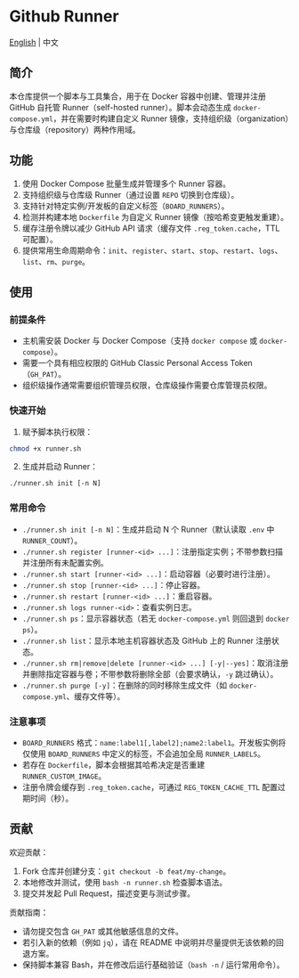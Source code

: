 # Github Runner

[English](README.md) | 中文

## 简介

本仓库提供一个脚本与工具集合，用于在 Docker 容器中创建、管理并注册 GitHub 自托管 Runner（self-hosted runner）。脚本会动态生成 `docker-compose.yml`，并在需要时构建自定义 Runner 镜像，支持组织级（organization）与仓库级（repository）两种作用域。

## 功能

1. 使用 Docker Compose 批量生成并管理多个 Runner 容器。
2. 支持组织级与仓库级 Runner（通过设置 `REPO` 切换到仓库级）。
3. 支持针对特定实例/开发板的自定义标签（`BOARD_RUNNERS`）。
4. 检测并构建本地 `Dockerfile` 为自定义 Runner 镜像（按哈希变更触发重建）。
5. 缓存注册令牌以减少 GitHub API 请求（缓存文件 `.reg_token.cache`，TTL 可配置）。
6. 提供常用生命周期命令：`init`、`register`、`start`、`stop`、`restart`、`logs`、`list`、`rm`、`purge`。

## 使用

### 前提条件

- 主机需安装 Docker 与 Docker Compose（支持 `docker compose` 或 `docker-compose`）。
- 需要一个具有相应权限的 GitHub Classic Personal Access Token（`GH_PAT`）。
- 组织级操作通常需要组织管理员权限，仓库级操作需要仓库管理员权限。

### 快速开始

1. 赋予脚本执行权限：

```bash
chmod +x runner.sh
```

2. 生成并启动 Runner：

```bash
./runner.sh init [-n N]
```

### 常用命令

- `./runner.sh init [-n N]`：生成并启动 N 个 Runner（默认读取 `.env` 中 `RUNNER_COUNT`）。
- `./runner.sh register [runner-<id> ...]`：注册指定实例；不带参数扫描并注册所有未配置实例。
- `./runner.sh start [runner-<id> ...]`：启动容器（必要时进行注册）。
- `./runner.sh stop [runner-<id> ...]`：停止容器。
- `./runner.sh restart [runner-<id> ...]`：重启容器。
- `./runner.sh logs runner-<id>`：查看实例日志。
- `./runner.sh ps`：显示容器状态（若无 `docker-compose.yml` 则回退到 `docker ps`）。
- `./runner.sh list`：显示本地主机容器状态及 GitHub 上的 Runner 注册状态。
- `./runner.sh rm|remove|delete [runner-<id> ...] [-y|--yes]`：取消注册并删除指定容器与卷；不带参数将删除全部（会要求确认，`-y` 跳过确认）。
- `./runner.sh purge [-y]`：在删除的同时移除生成文件（如 `docker-compose.yml`、缓存文件等）。

### 注意事项

- `BOARD_RUNNERS` 格式：`name:label1[,label2];name2:label1`。开发板实例将仅使用 `BOARD_RUNNERS` 中定义的标签，不会追加全局 `RUNNER_LABELS`。
- 若存在 `Dockerfile`，脚本会根据其哈希决定是否重建 `RUNNER_CUSTOM_IMAGE`。
- 注册令牌会缓存到 `.reg_token.cache`，可通过 `REG_TOKEN_CACHE_TTL` 配置过期时间（秒）。

## 贡献

欢迎贡献：

1. Fork 仓库并创建分支：`git checkout -b feat/my-change`。
2. 本地修改并测试，使用 `bash -n runner.sh` 检查脚本语法。
3. 提交并发起 Pull Request，描述变更与测试步骤。

贡献指南：

- 请勿提交包含 `GH_PAT` 或其他敏感信息的文件。
- 若引入新的依赖（例如 `jq`），请在 README 中说明并尽量提供无该依赖的回退方案。
- 保持脚本兼容 Bash，并在修改后运行基础验证（`bash -n` / 运行常用命令）。
